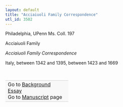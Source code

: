 ```yaml
---
layout: default
title: "Acciaiuoli Family Correspondence"
utl_id: 3502
---
```



Philadelphia, UPenn Ms. Coll. 197


Acciaiuoli Family


*Acciaiuoli Family Correspondence*


Italy, between 1342 and 1395, between 1423 and 1669


 

<table border="0.5" cellpadding="1" cellspacing="1" style="width: 200px; background-color:#F8F8F8;"><tbody style="border-color:#ccc"><tr style="border-color:#ccc"><td>Go to <a href="https://centerfordigitalhumanities.github.io/Newberry-Italian-paleography/essay/305" target="_blank">Background Essay</a><br />
			Go to <a href="https://centerfordigitalhumanities.github.io/Newberry-Italian-paleography/www/record.html?id=305" target="_blank">Manuscript</a> page</td>
</tr></tbody></table>
